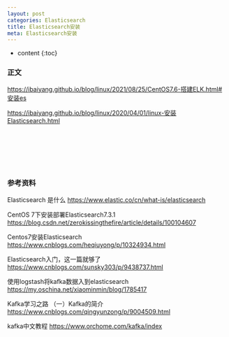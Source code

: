 ```yaml
---
layout: post
categories: Elasticsearch
title: Elasticsearch安装
meta: Elasticsearch安装
---
```

* content
{:toc}

### 正文

<https://ibaiyang.github.io/blog/linux/2021/08/25/CentOS7.6-搭建ELK.html#安装es>

<https://ibaiyang.github.io/blog/linux/2020/04/01/linux-安装Elasticsearch.html>








<br/><br/><br/><br/><br/>
### 参考资料

Elasticsearch 是什么 <https://www.elastic.co/cn/what-is/elasticsearch>

CentOS 7下安装部署Elasticsearch7.3.1 <https://blog.csdn.net/zerokissingthefire/article/details/100104607>

Centos7安装Elasticsearch <https://www.cnblogs.com/heqiuyong/p/10324934.html>

Elasticsearch入门，这一篇就够了 <https://www.cnblogs.com/sunsky303/p/9438737.html>

使用logstash将kafka数据入到elasticsearch <https://my.oschina.net/xiaominmin/blog/1785417>

Kafka学习之路 （一）Kafka的简介 <https://www.cnblogs.com/qingyunzong/p/9004509.html>

kafka中文教程 <https://www.orchome.com/kafka/index>

